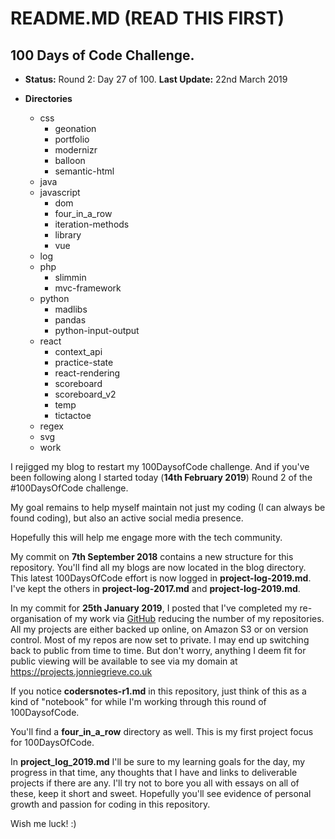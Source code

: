 # README.MD (READ THIS FIRST)

## 100 Days of Code Challenge.

+ **Status:** Round 2: Day 27 of 100. **Last Update:** 22nd March 2019

+ **Directories**
    + css 
      + geonation
      + portfolio
      + modernizr
      + balloon
      + semantic-html
    + java
    + javascript
      + dom
      + four_in_a_row
      + iteration-methods
      + library
      + vue
    + log
    + php
      + slimmin
      + mvc-framework
    + python
      + madlibs
      + pandas
      + python-input-output
    + react
      + context_api
      + practice-state
      + react-rendering  
      + scoreboard
      + scoreboard_v2
      + temp
      + tictactoe
    + regex
    + svg
    + work

I rejigged my blog to restart my 100DaysofCode challenge. And if you've been following along I started today (**14th February 2019**) Round 2 of the #100DaysOfCode challenge.  

My goal remains to help myself maintain not just my coding (I can always be found coding), but also an active social media presence.

Hopefully this will help me engage more with the tech community.

My commit on **7th September 2018** contains a new structure for this repository.  You'll find all my blogs are now located in the blog directory.  This latest 100DaysOfCode effort is now logged in **project-log-2019.md**.  I've kept the others in **project-log-2017.md** and **project-log-2019.md**.

In my commit for **25th January 2019**, I posted that I've completed my re-organisation of my work via [GitHub](https://github.com/jg-digital-media) reducing the number of my repositories.  All my projects are either backed up online, on Amazon S3 or on version control.  Most of my repos are now set to private.  I may end up switching back to public from time to time. But don't worry, anything I deem fit for public viewing will be available to see via my domain at https://projects.jonniegrieve.co.uk

If you notice **codersnotes-r1.md** in this repository, just think of this as a kind of "notebook" for while I'm working through this round of 100DaysofCode.

You'll find a **four_in_a_row** directory as well. This is my first project focus for 100DaysOfCode.

In **project_log_2019.md** I'll be sure to my learning goals for the day, my progress in that time, any thoughts that I have and links to deliverable projects if there are any.  I'll try not to bore you all with essays on all of these, keep it short and sweet. Hopefully you'll see evidence of personal growth and passion for coding in this repository.

Wish me luck!  :)